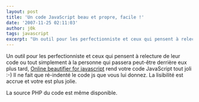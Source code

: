 ```yaml
---
layout: post
title: 'Un code JavaScript beau et propre, facile !'
date: '2007-11-25 02:11:03'
author: j0k
tags: javascript
excerpt: "Un outil pour les perfectionniste et ceux qui pensent à relecture de leur code ou tout simplement à la personne qui passera peut-être derrière eux plus tard, [Online beautifier for javascript](http://elfz.laacz.lv/beautify/?) rend votre code JavaScript tout joli :-)     \nIl ne fait que ré-indenté le code js que vous lui donnez. La lisibilité est accrue et      …"
---
```


Un outil pour les perfectionniste et ceux qui pensent à relecture de leur code ou tout simplement à la personne qui passera peut-être derrière eux plus tard, [Online beautifier for javascript](http://elfz.laacz.lv/beautify/?) rend votre code JavaScript tout joli :-)
Il ne fait que ré-indenté le code js que vous lui donnez. La lisibilité est accrue et votre est plus jolie.

La source PHP du code est même disponible.
